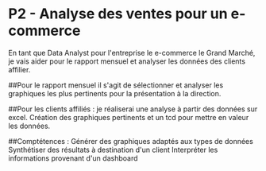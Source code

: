 # P2 - Analyse des ventes pour un e-commerce 

En tant que Data Analyst pour l'entreprise le e-commerce le Grand Marché, je vais aider pour le rapport mensuel et analyser les données des clients affilier.

##Pour le rapport mensuel
il s'agit de sélectionner et analyser les graphiques les plus pertinents pour la présentation à la direction.

##Pour les clients affiliés : 
je réaliserai une analyse à partir des données sur excel. Création des graphiques pertinents et un tcd pour mettre en valeur les données.


##Comptétences :
Générer des graphiques adaptés aux types de données
Synthétiser des résultats à destination d'un client
Interpréter les informations provenant d'un dashboard
